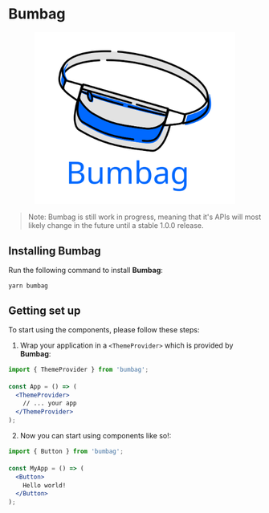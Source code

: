 # Bumbag

<p align="center"><img src="./bumbag.svg" width="400px"></img></p>

> Note: Bumbag is still work in progress, meaning that it's APIs will most likely change in the future until a stable 1.0.0 release.

## Installing Bumbag

Run the following command to install **Bumbag**:

```curl
yarn bumbag
```

## Getting set up

To start using the components, please follow these steps:

1. Wrap your application in a `<ThemeProvider>` which is provided by **Bumbag**:

```jsx
import { ThemeProvider } from 'bumbag';

const App = () => (
  <ThemeProvider>
    // ... your app
  </ThemeProvider>
);
```

2. Now you can start using components like so!:

```jsx
import { Button } from 'bumbag';

const MyApp = () => (
  <Button>
    Hello world!
  </Button>
);
```

